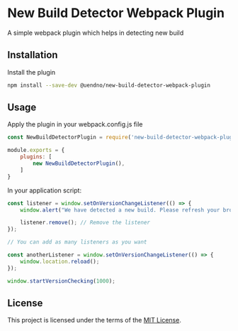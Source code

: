 # New Build Detector Webpack Plugin
A simple webpack plugin which helps in detecting new build

## Installation

Install the plugin 

```sh
npm install --save-dev @uendno/new-build-detector-webpack-plugin
```

## Usage

Apply the plugin in your webpack.config.js file
```js
const NewBuildDetectorPlugin = require('new-build-detector-webpack-plugin');

module.exports = {
    plugins: [
        new NewBuildDetectorPlugin(),
    ]
}
```

In your application script:

```js
const listener = window.setOnVersionChangeListener(() => {
    window.alert("We have detected a new build. Please refresh your browser.");

    listener.remove(); // Remove the listener
});

// You can add as many listeners as you want

const anotherListener = window.setOnVersionChangeListener(() => {
    window.location.reload();
});

window.startVersionChecking(1000);
```


## License

This project is licensed under the terms of the [MIT License](/LICENSE).